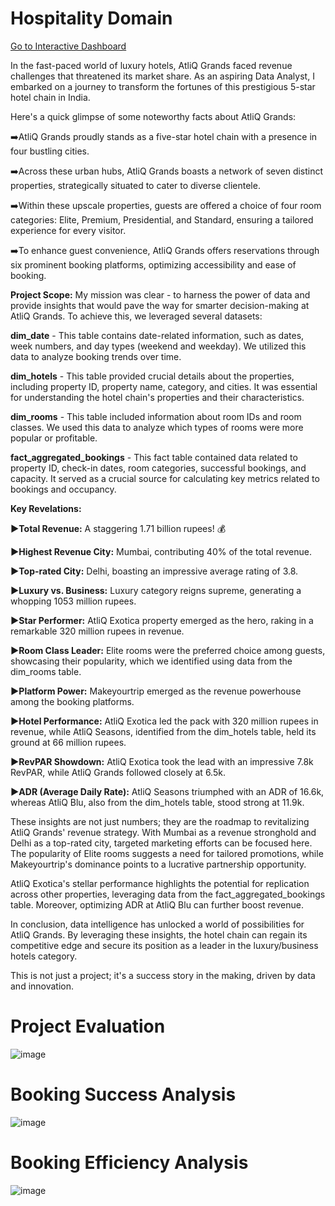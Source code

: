# Hospitality Domain
[Go to Interactive Dashboard](https://app.powerbi.com/view?r=eyJrIjoiN2U0ODg4MzItMTgzNy00MWQ3LWJhOWUtNGQ5MDJhNDhmZTUzIiwidCI6ImM2ZTU0OWIzLTVmNDUtNDAzMi1hYWU5LWQ0MjQ0ZGM1YjJjNCJ9)

In the fast-paced world of luxury hotels, AtliQ Grands faced revenue challenges that threatened its market share. As an aspiring Data Analyst, I embarked on a journey to transform the fortunes of this prestigious 5-star hotel chain in India.

Here's a quick glimpse of some noteworthy facts about AtliQ Grands:

➡️AtliQ Grands proudly stands as a five-star hotel chain with a presence in four bustling cities.

➡️Across these urban hubs, AtliQ Grands boasts a network of seven distinct properties, strategically situated to cater to diverse clientele.

➡️Within these upscale properties, guests are offered a choice of four room categories: Elite, Premium, Presidential, and Standard, ensuring a tailored experience for every visitor.

➡️To enhance guest convenience, AtliQ Grands offers reservations through six prominent booking platforms, optimizing accessibility and ease of booking.

**Project Scope:**
My mission was clear - to harness the power of data and provide insights that would pave the way for smarter decision-making at AtliQ Grands. To achieve this, we leveraged several datasets:

**dim_date** - This table contains date-related information, such as dates, week numbers, and day types (weekend and weekday). We utilized this data to analyze booking trends over time.

**dim_hotels** - This table provided crucial details about the properties, including property ID, property name, category, and cities. It was essential for understanding the hotel chain's properties and their characteristics.

**dim_rooms** - This table included information about room IDs and room classes. We used this data to analyze which types of rooms were more popular or profitable.

**fact_aggregated_bookings** - This fact table contained data related to property ID, check-in dates, room categories, successful bookings, and capacity. It served as a crucial source for calculating key metrics related to bookings and occupancy.

**Key Revelations:**

**▶Total Revenue:** A staggering 1.71 billion rupees! 💰

**▶Highest Revenue City:** Mumbai, contributing 40% of the total revenue.

**▶Top-rated City:** Delhi, boasting an impressive average rating of 3.8.

**▶Luxury vs. Business:** Luxury category reigns supreme, generating a whopping 1053 million rupees.

**▶Star Performer:** AtliQ Exotica property emerged as the hero, raking in a remarkable 320 million rupees in revenue.

**▶Room Class Leader:** Elite rooms were the preferred choice among guests, showcasing their popularity, which we identified using data from the dim_rooms table.

**▶Platform Power:** Makeyourtrip emerged as the revenue powerhouse among the booking platforms.

**▶Hotel Performance:** AtliQ Exotica led the pack with 320 million rupees in revenue, while AtliQ Seasons, identified from the dim_hotels table, held its ground at 66 million rupees.

**▶RevPAR Showdown:** AtliQ Exotica took the lead with an impressive 7.8k RevPAR, while AtliQ Grands followed closely at 6.5k.

**▶ADR (Average Daily Rate):** AtliQ Seasons triumphed with an ADR of 16.6k, whereas AtliQ Blu, also from the dim_hotels table, stood strong at 11.9k.

These insights are not just numbers; they are the roadmap to revitalizing AtliQ Grands' revenue strategy. With Mumbai as a revenue stronghold and Delhi as a top-rated city, targeted marketing efforts can be focused here. The popularity of Elite rooms suggests a need for tailored promotions, while Makeyourtrip's dominance points to a lucrative partnership opportunity.

AtliQ Exotica's stellar performance highlights the potential for replication across other properties, leveraging data from the fact_aggregated_bookings table. Moreover, optimizing ADR at AtliQ Blu can further boost revenue.

In conclusion, data intelligence has unlocked a world of possibilities for AtliQ Grands. By leveraging these insights, the hotel chain can regain its competitive edge and secure its position as a leader in the luxury/business hotels category.

This is not just a project; it's a success story in the making, driven by data and innovation.

# Project Evaluation
![image](https://github.com/Mohammad-juber/Business-Insights-Dashbo/assets/105763505/3e88cd35-d061-4b4c-9da2-23efb21e7d9c)

# Booking Success Analysis
![image](https://github.com/Mohammad-juber/Business-Insights-Dashbo/assets/105763505/cc6aeae6-b25c-4bf5-9643-2b9427992da0)

# Booking Efficiency Analysis
![image](https://github.com/Mohammad-juber/Business-Insights-Dashbo/assets/105763505/b0152b9e-a050-4e6b-9294-a01a96715011)




